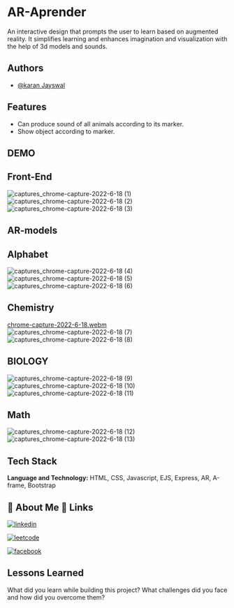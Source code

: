 # AR-Aprender
 An interactive design that prompts the user to learn based on augmented reality. It simplifies learning and enhances imagination and visualization with the help of 3d models and sounds.

## Authors

- [@karan Jayswal](https://www.linkedin.com/in/karanjayswal353/)

## Features

- Can produce sound of all animals according to its marker.
- Show object according to marker.

## DEMO

## Front-End
![captures_chrome-capture-2022-6-18 (1)](https://user-images.githubusercontent.com/62133961/179512316-1eb495c1-c947-43ac-a1bf-1dc697dedc79.png)
![captures_chrome-capture-2022-6-18 (2)](https://user-images.githubusercontent.com/62133961/179512339-8e998047-66f8-4052-b464-0dea37b91ea2.png)
![captures_chrome-capture-2022-6-18 (3)](https://user-images.githubusercontent.com/62133961/179512353-fe1fac52-6a0c-4c3d-bff2-04accdf9aa71.png)
## AR-models
## Alphabet
![captures_chrome-capture-2022-6-18 (4)](https://user-images.githubusercontent.com/62133961/179512366-00c02e3d-f39f-46e8-8b4f-784d6752758d.png)
![captures_chrome-capture-2022-6-18 (5)](https://user-images.githubusercontent.com/62133961/179512375-a209a8d6-198a-4079-9b80-cd29ad37f4a3.png)
![captures_chrome-capture-2022-6-18 (6)](https://user-images.githubusercontent.com/62133961/179512384-1c8c983b-f52f-4831-a330-c9424cdc470f.png)
## Chemistry
[chrome-capture-2022-6-18.webm](https://user-images.githubusercontent.com/62133961/179512402-ed881a2f-9f87-4dac-8e46-699c42ee6924.webm)
![captures_chrome-capture-2022-6-18 (7)](https://user-images.githubusercontent.com/62133961/179512424-54d3e3bf-75fa-49fe-a6be-f1a8d06217c5.png)
![captures_chrome-capture-2022-6-18 (8)](https://user-images.githubusercontent.com/62133961/179512432-cced5245-758d-4e5a-9920-cd8b3f883fcb.png)
## BIOLOGY
![captures_chrome-capture-2022-6-18 (9)](https://user-images.githubusercontent.com/62133961/179512453-1b79e729-6e77-468e-9b9f-394bb46e04f5.png)
![captures_chrome-capture-2022-6-18 (10)](https://user-images.githubusercontent.com/62133961/179512487-086887da-094f-427a-af2d-81653accd27b.png)
![captures_chrome-capture-2022-6-18 (11)](https://user-images.githubusercontent.com/62133961/179512524-f940cf62-c4b5-43a7-ba27-1a21c2415034.png)

## Math
![captures_chrome-capture-2022-6-18 (12)](https://user-images.githubusercontent.com/62133961/179512534-19916b96-076d-4d67-a2d2-9b0d8409cc5f.png)
![captures_chrome-capture-2022-6-18 (13)](https://user-images.githubusercontent.com/62133961/179512543-8199a5a7-c1cc-42ff-8bed-4d13788ae3ea.png)

## Tech Stack

**Language and Technology:**  HTML, CSS, Javascript, EJS, Express, AR, A-frame, Bootstrap


##  🚀 About Me 🔗 Links

[![linkedin](https://img.shields.io/badge/linkedin-0A66C2?style=for-the-badge&logo=linkedin&logoColor=white)](https://www.linkedin.com/in/karan-jayswal-43ab42209/)

[![leetcode](https://img.shields.io/badge/LEetcode-000?style=for-the-badge&logo=leetcode&logoColor=white)](https://leetcode.com/karanjayswal353/)

[![facebook](https://img.shields.io/badge/FaceBook-1DA1F2?style=for-the-badge&logo=facebook&logoColor=white)](https://www.facebook.com/profile.php?id=100005476542310)

## Lessons Learned

What did you learn while building this project? What challenges did you face and how did you overcome them?

